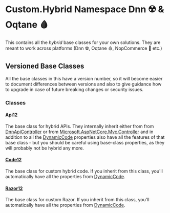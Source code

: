 ﻿---
uid: Custom.Hybrid
summary: Recommended Base Classes for all your Razor and C# files which work on Dnn ☢️ & Oqtane 🩸.
# title: Custom.Hybrid Namespace
---

# Custom.Hybrid Namespace Dnn ☢️ & Oqtane 🩸

This contains all the _hybrid_ base classes for your own solutions.
They are meant to work across platforms (Dnn ☢️, Oqtane 🩸, NopCommerce 🔵 etc.)

## Versioned Base Classes

All the base classes in this have a version number, so it will become easier to document differences between versions and also to give guidance how to upgrade in case of future breaking changes or security issues.


### Classes

#### [Api12](xref:Custom.Hybrid.Api12)

The base class for hybrid APIs. They internally inherit either from from [DnnApiController](https://dnndocs.com/api/DotNetNuke.Web.Api.DnnApiController.html) or from [Microsoft.AspNetCore.Mvc.Controller](https://docs.microsoft.com/en-us/dotnet/api/microsoft.aspnetcore.mvc.controller) and in addition to all the [DynamicCode](xref:NetCode.DynamicCode.Index) properties also have all the features of that base class - but you should be careful using base-class properties, as they will probably not be hybrid any more.

#### [Code12](xref:Custom.Hybrid.Code12)

The base class for custom hybrid code. If you inherit from this class, you'll automatically have all the properties from [DynamicCode](xref:NetCode.DynamicCode.Index).

#### [Razor12](xref:Custom.Hybrid.Razor12)

The base class for custom Razor. If you inherit from this class, you'll automatically have all the properties from [DynamicCode](xref:NetCode.DynamicCode.Index).
